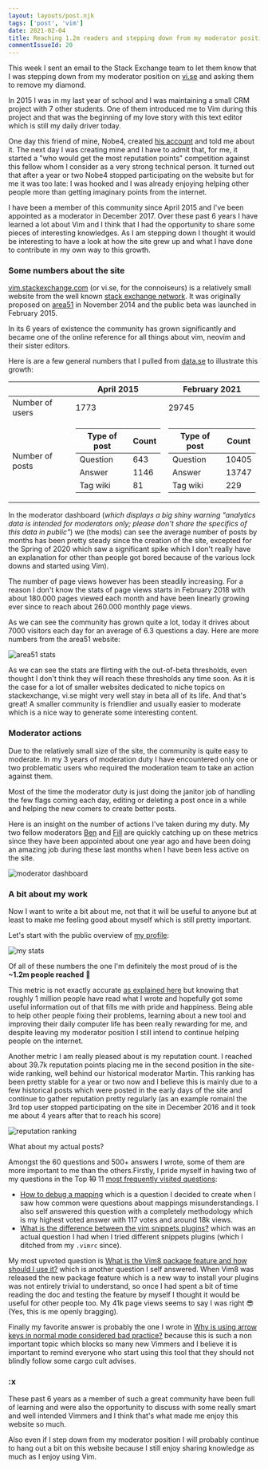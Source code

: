 ```yaml
---
layout: layouts/post.njk
tags: ['post', 'vim']
date: 2021-02-04
title: Reaching 1.2m readers and stepping down from my moderator position on vi.se
commentIssueId: 20
---
```


This week I sent an email to the Stack Exchange team to let them know that I was stepping down from my moderator position on [vi.se](https://vi.meta.stackexchange.com/q/1542/1841) and asking them to remove my diamond.

In 2015 I was in my last year of school and I was maintaining a small CRM project with 7 other students. One of them introduced me to Vim during this project and that was the beginning of my love story with this text editor which is still my daily driver today.

One day this friend of mine, Nobe4, created [his account](https://vi.stackexchange.com/users/1821/nobe4?tab=profile) and told me about it. The next day I was creating mine and I have to admit that, for me, it started a "who would get the most reputation points" competition against this fellow whom I consider as a very strong technical person. It turned out that after a year or two Nobe4 stopped participating on the website but for me it was too late: I was hooked and I was already enjoying helping other people more than getting imaginary points from the internet.

I have been a member of this community since April 2015 and I've been appointed as a moderator in December 2017. Over these past 6 years I have learned a lot about Vim and I think that I had the opportunity to share some pieces of interesting knowledges. As I am stepping down I thought it would be interesting to have a look at how the site grew up and what I have done to contribute in my own way to this growth.

### Some numbers about the site

[vim.stackexchange.com](https://vim.stackexchange.com) (or vi.se, for the connoiseurs) is a relatively small website from the well known [stack exchange network](https://stackexchange.com/). It was originally proposed on [area51](https://area51.stackexchange.com/proposals/80441/vi-and-vim) in November 2014 and the public beta was launched in February 2015.

In its 6 years of existence the community has grown significantly and became one of the online reference for all things about vim, neovim and their sister editors.

Here is are a few general numbers that I pulled from [data.se](https://data.stackexchange.com) to illustrate this growth:

<table>
    <thead>
        <tr>
            <th></th>
            <th>April 2015</th>
            <th>February 2021</th>
        </tr>
    </thead>
    <tbody>
        <tr>
            <td>Number of users</td>
            <td>1773</td>
            <td>29745</td>
        </tr>
        <tr>
            <td>Number of posts</td>
            <td>
                <table>
                    <thead>
                        <tr>
                            <th>Type of post</th>
                            <th>Count</th>
                        </tr>
                    <thead>
                    <tbody>
                        <tr>
                            <td>Question</td>
                            <td>643</td>
                        <tr>
                        <tr>
                            <td>Answer</td>
                            <td>1146</td>
                        <tr>
                        <tr>
                            <td>Tag wiki</td>
                            <td>81</td>
                        <tr>
                    </tbody>
                </table>
            </td>
            <td>
                <table>
                    <thead>
                        <tr>
                            <th>Type of post</th>
                            <th>Count</th>
                        </tr>
                    <thead>
                    <tbody>
                        <tr>
                            <td>Question</td>
                            <td>10405</td>
                        <tr>
                        <tr>
                            <td>Answer</td>
                            <td>13747</td>
                        <tr>
                        <tr>
                            <td>Tag wiki</td>
                            <td>229</td>
                        <tr>
                    </tbody>
                </table>
            </td>
        <tr>
    </tbody>
</table>

In the moderator dashboard (_which displays a big shiny warning "analytics data is intended for moderators only; please don't share the specifics of this data in public"_) we (the mods) can see the average number of posts by months has been pretty steady since the creation of the site, excepted for the Spring of 2020 which saw a significant spike which I don't really have an explanation for other than people got bored because of the various lock downs and started using Vim).

The number of page views however has been steadily increasing. For a reason I don't know the stats of page views starts in February 2018 with about 180.000 pages viewed each month and have been linearly growing ever since to reach about 260.000 monthly page views.

As we can see the community has grown quite a lot, today it drives about 7000 visitors each day for an average of 6.3 questions a day. Here are more numbers from the area51 website:

![area51 stats](./are51-stats.png)

As we can see the stats are flirting with the out-of-beta thresholds, even thought I don't think they will reach these thresholds any time soon. As it is the case for a lot of smaller websites dedicated to niche topics on stackexchange, vi.se might very well stay in beta all of its life. And that's great! A smaller community is friendlier and usually easier to moderate which is a nice way to generate some interesting content.


### Moderator actions

Due to the relatively small size of the site, the community is quite easy to moderate. In my 3 years of moderation duty I have encountered only one or two problematic users who required the moderation team to take an action against them.

Most of the time the moderator duty is just doing the janitor job of handling the few flags coming each day, editing or deleting a post once in a while and helping the new comers to create better posts.

Here is an insight on the number of actions I've taken during my duty. My two fellow moderators [Ben](https://vi.stackexchange.com/users/10604/d-ben-knoble) and [Fill](https://vi.stackexchange.com/users/18609/filbranden) are quickly catching up on these metrics since they have been appointed about one year ago and have been doing an amazing job during these last months when I have been less active on the site.

![moderator dashboard](./moderator_dashboard.png)

### A bit about my work

Now I want to write a bit about me, not that it will be useful to anyone but at least to make me feeling good about myself which is still pretty important.

Let's start with the public overview of [my profile](https://vi.stackexchange.com/users/1841/statox):

![my stats](./statox_stats.png)

Of all of these numbers the one I'm definitely the most proud of is the **~1.2m people reached** 🎉

This metric is not exactly accurate [as explained here](https://meta.stackoverflow.com/q/290491/4194289) but knowing that roughly 1 million people have read what I wrote and hopefully got some useful information out of that fills me with pride and happiness. Being able to help other people fixing their problems, learning about a new tool and improving their daily computer life has been really rewarding for me, and despite leaving my moderator position I still intend to continue helping people on the internet.

Another metric I am really pleased about is my reputation count. I reached about 39.7k reputation points placing me in the second position in the site-wide ranking, well behind our historical moderator Martin. This ranking has been pretty stable for a year or two now and I believe this is mainly due to a few historical posts which were posted in the early days of the site and continue to gather reputation pretty regularly (as an example romainl the 3rd top user stopped participating on the site in December 2016 and it took me about 4 years after that to reach his score)

![reputation ranking](./reputation_board.png)

What about my actual posts?

Amongst the 60 questions and 500+ answers I wrote, some of them are more important to me than the others.Firstly, I pride myself in having two of my questions in the Top ~~10~~ 11 [most frequently visited questions](https://vi.stackexchange.com/questions?tab=Frequent):

- [How to debug a mapping](https://vi.stackexchange.com/q/7722/1841) which is a question I decided to create when I saw how common were questions about mappings misunderstandings. I also self answered this question with a completely methodology which is my highest voted answer with 117 votes and around 18k views.
- [What is the difference between the vim snippets plugins?](https://vi.stackexchange.com/q/7466/1841) which was an actual question I had when I tried different snippets plugins (which I ditched from my `.vimrc` since).

My most upvoted question is [What is the Vim8 package feature and how should I use it?](https://vi.stackexchange.com/q/9522/1841) which is another question I self answered. When Vim8 was released the new package feature which is a new way to install your plugins was not entirely trivial to understand, so once I had spent a bit of time reading the doc and testing the feature by myself I thought it would be useful for other people too. My 41k page views seems to say I was right 😎 (Yes, this is me openly bragging).

Finally my favorite answer is probably the one I wrote in [Why is using arrow keys in normal mode considered bad practice?](https://vi.stackexchange.com/a/15674/1841) because this is such a non important topic which blocks so many new Vimmers and I believe it is important to remind everyone who start using this tool that they should not blindly follow some cargo cult advises.

### :x

These past 6 years as a member of such a great community have been full of learning and were also the opportunity to discuss with some really smart and well intended Vimmers and I think that's what made me enjoy this website so much.

Also even if I step down from my moderator position I will probably continue to hang out a bit on this website because I still enjoy sharing knowledge as much as I enjoy using Vim.
